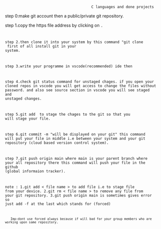                                             C languages and done projects 

step 0:make git account then a public/private git repository.

step 1.copy the https file address by clicking on <code>.

step 2.then clone it into your system by this command "git clone <https address of your git repository>
       first of all install git in your system.

step 3.write your programme in vscode(recommended) ide then 

step 4.check git status command for unstaged chages.
       if you open your cloned repos in vscode you will get access to change the files without password.
       and also see source section in vscode you will see staged and unstaged changes.

step 5.git add <file name> to stage the chages to the git so that you will stage your file.

step 6.git commit -m "will be displayed on your git" this command will put your file in middle i.e between  your system and 
       your git repository (cloud based version control system).

step 7.git push origin main where main is your parent branch where your all repository there this command will push your
       file in the github (global informaion tracker).

note : 1.git add < file name > to add file i.e to stage file from your device.
       2.git rm < file name >  to remove any file from your git repository.
       3.git push origin main is sometimes gives error so just add -f at the last which stands for (forced)

       Imp:dont use forced always because if will bad for your group members who are working upon same repository.

